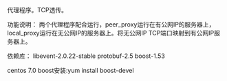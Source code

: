 代理程序。TCP透传。

功能说明：
两个代理程序配合运行，peer_proxy运行在有公网IP的服务器上，local_proxy运行在无公网IP的服务器上。将无公网IP TCP端口映射到有公网IP服务器上。

依赖库：
libevent-2.0.22-stable
protobuf-2.5
boost-1.53

centos 7.0 boost安装:yum install boost-devel

